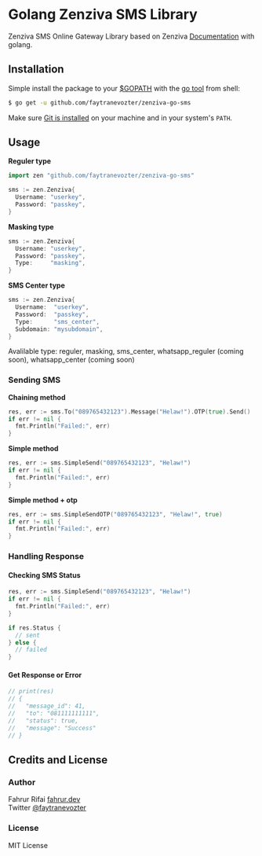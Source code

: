 # Golang Zenziva SMS Library
Zenziva SMS Online Gateway Library based on Zenziva [Documentation](https://www.zenziva.id/dokumentasi/) with golang.


## Installation
Simple install the package to your [$GOPATH](https://github.com/golang/go/wiki/GOPATH "GOPATH") with the [go tool](https://golang.org/cmd/go/ "go command") from shell:
```bash
$ go get -u github.com/faytranevozter/zenziva-go-sms
```
Make sure [Git is installed](https://git-scm.com/downloads) on your machine and in your system's `PATH`.

## Usage
**Reguler type**
```go
import zen "github.com/faytranevozter/zenziva-go-sms"

sms := zen.Zenziva{
  Username: "userkey",
  Password: "passkey",
}
```
**Masking type**
```go
sms := zen.Zenziva{
  Username: "userkey",
  Password: "passkey",
  Type:     "masking",
}
```
**SMS Center type**
```go
sms := zen.Zenziva{
  Username:  "userkey",
  Password:  "passkey",
  Type:      "sms_center",
  Subdomain: "mysubdomain",
}
```
Avalilable type: reguler, masking, sms_center, whatsapp_reguler (coming soon), whatsapp_center (coming soon)

### Sending SMS
**Chaining method**
```go
res, err := sms.To("089765432123").Message("Helaw!").OTP(true).Send()
if err != nil {
  fmt.Println("Failed:", err)
}
```
**Simple method**
```go
res, err := sms.SimpleSend("089765432123", "Helaw!")
if err != nil {
  fmt.Println("Failed:", err)
}
```
**Simple method + otp**
```go
res, err := sms.SimpleSendOTP("089765432123", "Helaw!", true)
if err != nil {
  fmt.Println("Failed:", err)
}
```

### Handling Response
#### Checking SMS Status
```go
res, err := sms.SimpleSend("089765432123", "Helaw!")
if err != nil {
  fmt.Println("Failed:", err)
}

if res.Status {
  // sent
} else {
  // failed
}

```
#### Get Response or Error
```go
// print(res)
// {
//   "message_id": 41,
//   "to": "081111111111",
//   "status": true,
//   "message": "Success"
// }
```

## Credits and License
### Author
Fahrur Rifai [fahrur.dev](https://www.fahrur.dev)  
Twitter [@faytranevozter](https://twitter.com/faytranevozter)

### License
MIT License
